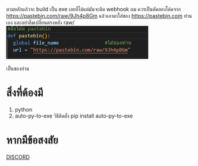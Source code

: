ตามหลักแล้วจะ build เป็น exe เลยก็ได้แต่มันจะติด webhook ผม ควรเป็นคัดลองโค้ดจาก
https://pastebin.com/raw/9Jh4p8Gm
แล้วเอามาใส่ของ https://pastebin.com ท่านเอง
และอย่าลืมเปลี่ยนตรงหลัง raw/
![คำอธิบายรูป](img/1.png)

เป็นของท่าน

# สิ่งที่ต้องมี

1. python
2. auto-py-to-exe วิธีติดตั่ง pip install auto-py-to-exe

# หากมีข้อสงสัย
[DISCORD](https://discord.gg/HQRkR6QPw4)
